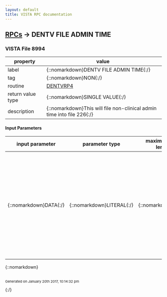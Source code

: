 ```yaml
---
layout: default
title: VISTA RPC documentation
---
```




## [RPCs](TableOfContent.md) &#8594; DENTV FILE ADMIN TIME 



### VISTA File 8994 


 property | value 
--- | --- 
 label | {::nomarkdown}DENTV FILE ADMIN TIME{:/}
 tag | {::nomarkdown}NON{:/}
 routine | [DENTVRP4](http://code.osehra.org/dox/Routine_DENTVRP4_source.html)
 return value type | {::nomarkdown}SINGLE VALUE{:/}
 description | {::nomarkdown}This will file non-clinical admin time into file 226{:/}

#### Input Parameters

| input parameter | parameter type | maximum data length | required | description | 
| --- | --- | --- | --- | --- | 
| {::nomarkdown}DATA{:/} | {::nomarkdown}LITERAL{:/} | {::nomarkdown}25{:/} | {::nomarkdown}true{:/} | {::nomarkdown}DATA = p1^p2^p3^p4 where  p1 :== duz - pointer to file 200 (also must be in file 220.5)  p2 :== single character code (A)dmin  (f)ee basis  (R)esearch         (E)ducation/training  p3 :== non-clinical admin time hr.min (0.25 - 49.75)         [in 15 minute increments]  p4 :== station.division name (from file 225){:/} | 

{::nomarkdown} <br/><br/><p style="font-size: 11px">Generated on January 20th 2017, 10:14:32 pm</p>{:/}